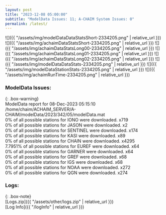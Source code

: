 ```yaml
---
layout: post
title: "2023-12-08 05:00:00"
subtitle: "ModelData Issues: 11; A-CHAIM System Issues: 0"
permalink: /latest/
---
```


![]({{ "/assets/img/modelDataDataStatsShort-2334205.png" | relative_url }})
![]({{ "/assets/img/achaimDataStatsShort-2334205.png" | relative_url }})
![]({{ "/assets/img/achaimDataStatsLong00-2334205.png" | relative_url }})
![]({{ "/assets/img/achaimDataStatsLong01-2334205.png" | relative_url }})
![]({{ "/assets/img/achaimDataStatsLong02-2334205.png" | relative_url }})
![]({{ "/assets/img/modelDataDataStats-2334205.png" | relative_url }})
![]({{ "/assets/img/modelDataStationStats-2334205.png" | relative_url }})
![]({{ "/assets/img/achaimRunTime-2334205.png" | relative_url }})


### ModelData Issues:  
  
{: .box-warning}  
 ModelData report for 08-Dec-2023 05:15:10   
 /home/chaim/ACHAIM_SERVER/A-CHAIM/modelData/2023/342/05/modelData.mat   
 0% of all possible stations for IONO were downloaded. x719   
 0% of all possible stations for JASON were downloaded. x2   
 0% of all possible stations for SENTINEL were downloaded. x174   
 0% of all possible stations for KASI were downloaded. x89   
 0% of all possible stations for CHAIN were downloaded. x4295   
 7.7951% of all possible stations for EUREF were downloaded. x64   
 0% of all possible stations for GARNER were downloaded. x64   
 0% of all possible stations for GREF were downloaded. x68   
 0% of all possible stations for IGS were downloaded. x68   
 0% of all possible stations for NOAA were downloaded. x272   
 0% of all possible stations for QGN were downloaded. x274   
  


### Logs:  
  
{: .box-note}  
[Logs.zip]({{ "/assets/other/logs.zip" | relative_url }})  
[Log Info]({{ "/logInfo" | relative_url }})  
